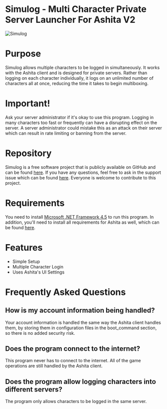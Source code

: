 # Simulog - Multi Character Private Server Launcher For Ashita V2
![Simulog](http://i.imgur.com/VuOgKtz.png)

# Purpose
Simulog allows multiple characters to be logged in simultaneously. It works with the Ashita client and is designed for private servers. Rather than logging on each character individually, it logs on an unlimited number of characters all at once, reducing the time it takes to begin multiboxing. 

# Important!
Ask your server administrator if it's okay to use this program. Logging in many characters too fast or frequently can have a disrupting effect on the server. A server administrator could mistake this as an attack on their server which can result in rate limiting or banning from the server. 

# Repository
Simulog is a free software project that is publicly available on GitHub and can be found [here](https://github.com/Mykezero/Simulog). If you have any questions, feel free to ask in the support issue which can be found [here](https://github.com/Mykezero/Simulog/issues/1). Everyone is welcome to contribute to this project. 

# Requirements
You need to install [Microsoft .NET Framework 4.5](http://www.microsoft.com/en-us/download/details.aspx?id=30653) to run this program. In addition, you'll need to install all requirements for Ashita as well, which can be found [here](http://www.ffevo.net/topic/3466-readme-installing-ashita-v2/). 

# Features
* Simple Setup
* Multiple Character Login 
* Uses Ashita's UI Settings

# Frequently Asked Questions

## How is my account information being handled?

Your account information is handled the same way the Ashita client handles them, by storing them in configuration files in the boot_command section, so there is no added security risk. 

## Does the program connect to the internet?

This program never has to connect to the internet. All of the game operations are still handled by the Ashita client. 

## Does the program allow logging characters into different servers?

The program only allows characters to be logged in the same server. 
